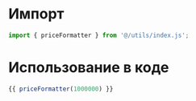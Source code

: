 # Импорт

``` javascript
import { priceFormatter } from '@/utils/index.js';
```

# Использование в коде
``` javascript
{{ priceFormatter(1000000) }}
```
